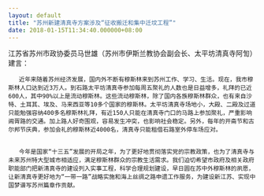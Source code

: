 ```yaml
---
layout: default
title: "苏州新建清真寺方案涉及“征收搬迁和集中迁坟工程”"
date: 2018-01-15T11:34:40.000000+08:00
---
```


江苏省苏州市政协委员马世雄（苏州市伊斯兰教协会副会长、太平坊清真寺阿訇）建言：


       近年来随着苏州经济发展，国内外不断有穆斯林来到苏州工作、学习、生活。现在，我市穆斯林人口达到近3万人。到石路太平坊清真寺参加每周五聚礼的人数也是日益增多，礼拜的已近600人，其中90%以上是流动穆斯林。这些流动穆斯林，除了国内各族穆斯林群众，也有来自沙特、土耳其、埃及、马来西亚等10多个国家的穆斯林。太平坊清真寺场地小，大殿、二殿及过道只能勉强容纳400多名穆斯林礼拜，有近150人只能在清真寺门口的马路上参加聚礼，严重影响阊胥路的交通。加上路人好奇围观，容易发生冲突，也影响社会稳定。另外，每年的开斋节和古尔邦节庆典，参加会礼的穆斯林近4000名，清真寺只能租借石路室外停车场应对。


       今年是国家“十三五”发展的开局之年，为了更好地贯彻落实党的宗教政策，也为了清真寺与未来苏州特大型城市相适应，满足穆斯林群众的宗教生活需求。我们迫切希望市政府及相关政府职能部门把新清真寺的建设列入实事工程，科学合理规划建设，早日圆在苏中外穆斯林的夙愿，让新清真寺更好地为“一带一路”战略实施和海上丝绸之路申遗工作服务，为建设新江苏、实现中国梦谱写苏州篇章作贡献。

